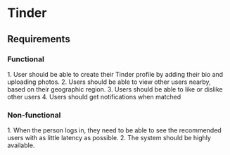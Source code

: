<h1>Tinder</h1>
  
<h2>Requirements</h2>

<h3>Functional</h3>
1. User should be able to create their Tinder profile by adding their bio and uploading photos.
2. Users should be able to view other users nearby, based on their geographic region.
3. Users should be able to like or dislike other users
4. Users should get notifications when matched

<h3>Non-functional</h3>
1. When the person logs in, they need to be able to see the recommended users with as little latency as possible.
2. The system should be highly available.

